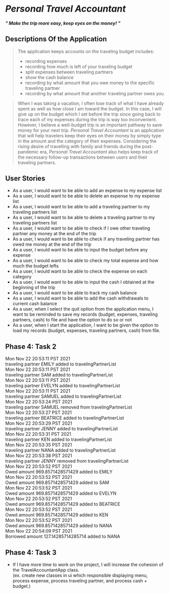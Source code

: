 # *Personal Travel Accountant*

#### *" Make the trip more easy, keep eyes on the money! "*
## Descriptions Of the Application
> The application keeps accounts on the traveling budget includes:
> - recording expenses
> - recording how much is left of your traveling budget
> - split expenses between traveling partners
> - show the cash balance
> - recording by what amount that you owe money to the specific traveling partner
> - recording by what amount that another traveling partner owes you

> When I was taking a vacation, I often lose track of what I have already spent as well as how close I am toward the 
> budget. In this case, I will give up on the budget which I set before the trip since going back to trace each of my 
> expenses during the trip is way too inconvenient. However, I believe a well-budget trip is an important pathway to 
> save money for your next trip. *Personal Travel Accountant* is an application that will help travelers keep their 
> eyes on their money by simply type in the amount and the category of their expenses. Considering the rising desire of 
> travelling with family and friends during the post-pandemic era, *Personal Travel Accountant* also helps 
> keep track of the necessary follow-up transactions between users and their traveling partners.  


## User Stories
- As a user, I would want to be able to add an expense to my expense list
- As a user, I would want to be able to delete an expense to my expense list
- As a user, I would want to be able to add a traveling partner to my traveling partners list
- As a user, I would want to be able to delete a traveling partner to my traveling partners list 
- As a user, I would want to be able to check if I owe other traveling partner any money at the end of the trip
- As a user, I would want to be able to check if any traveling partner has owed me money at the end of the trip
- As a user, I would want to be able to input the budget before any expense
- As a user, I would want to be able to check my total expense and how much the budget lefts
- As a user, I would want to be able to check the expense on each category
- As a user, I would want to be able to input the cash I obtained at the beginning of the trip
- As a user, I would want to be able to track my cash balance
- As a user, I would want to be able to add the cash withdrawals to current cash balance
- As a user, when I select the quit option from the application menu, I want to be reminded to save my records 
  (budget, expenses, traveling partners, cash) to file and have the option to do so or not
- As a user, when I start the application, I want to be given the option to load my records 
  (budget, expenses, traveling partners, cash) from file.


## Phase 4: Task 2
Mon Nov 22 20:53:11 PST 2021 <br>
traveling partner EMILY added to travelingPartnerList <br>
Mon Nov 22 20:53:11 PST 2021 <br>
traveling partner SAM added to travelingPartnerList <br>
Mon Nov 22 20:53:11 PST 2021 <br>
traveling partner EVELYN added to travelingPartnerList <br>
Mon Nov 22 20:53:11 PST 2021 <br>
traveling partner SAMUEL added to travelingPartnerList <br>
Mon Nov 22 20:53:24 PST 2021 <br>
traveling partner SAMUEL removed from travelingPartnerList <br>
Mon Nov 22 20:53:27 PST 2021 <br>
traveling partner BEATRICE added to travelingPartnerList <br>
Mon Nov 22 20:53:29 PST 2021 <br>
traveling partner JENNY added to travelingPartnerList <br>
Mon Nov 22 20:53:31 PST 2021 <br>
traveling partner KEN added to travelingPartnerList <br>
Mon Nov 22 20:53:35 PST 2021 <br>
traveling partner NANA added to travelingPartnerList <br>
Mon Nov 22 20:53:38 PST 2021 <br>
traveling partner JENNY removed from travelingPartnerList <br>
Mon Nov 22 20:53:52 PST 2021 <br>
Owed amount 969.8571428571429 added to EMILY <br>
Mon Nov 22 20:53:52 PST 2021 <br>
Owed amount 969.8571428571429 added to SAM <br>
Mon Nov 22 20:53:52 PST 2021 <br>
Owed amount 969.8571428571429 added to EVELYN <br>
Mon Nov 22 20:53:52 PST 2021 <br>
Owed amount 969.8571428571429 added to BEATRICE <br>
Mon Nov 22 20:53:52 PST 2021 <br>
Owed amount 969.8571428571429 added to KEN <br>
Mon Nov 22 20:53:52 PST 2021 <br>
Owed amount 969.8571428571429 added to NANA <br>
Mon Nov 22 20:54:09 PST 2021 <br>
Borrowed amount 127.14285714285714 added to NANA <br>


## Phase 4: Task 3
- If I have more time to work on the project, I will increase the cohesion of the TravelAccountantApp class. <br>
  (ex. create new classes in ui which responsible displaying menu, process expense, process traveling partner, 
and process cash + budget.)